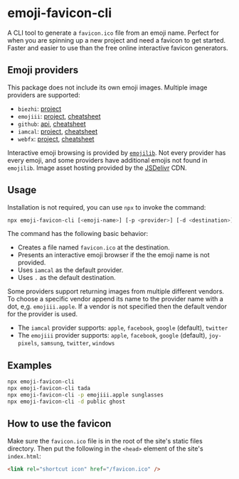 # emoji-favicon-cli

A CLI tool to generate a `favicon.ico` file from an emoji name. Perfect for when you are spinning up a new project and need a favicon to get started. Faster and easier to use than the free online interactive favicon generators.

## Emoji providers

This package does not include its own emoji images. Multiple image providers are supported:

- `biezhi`: [project](https://github.com/biezhi/emojis)
- `emojiii`: [project](https://github.com/bruceCzK/Emojiii/), [cheatsheet](http://unicode.org/emoji/charts/full-emoji-list.html)
- `github`: [api](https://developer.github.com/v3/emojis/), [cheatsheet](https://github.com/ikatyang/emoji-cheat-sheet)
- `iamcal`: [project](https://github.com/iamcal/emoji-data), [cheatsheet](http://unicodey.com/emoji-data/table.htm)
- `webfx`: [project](https://github.com/rumkin/emoji-img), [cheatsheet](https://www.webfx.com/tools/emoji-cheat-sheet/)

Interactive emoji browsing is provided by [`emojilib`](https://github.com/muan/emojilib). Not every provider has every emoji, and some providers have additional emojis not found in `emojilib`. Image asset hosting provided by the [JSDelivr](https://www.jsdelivr.com) CDN.

## Usage

Installation is not required, you can use `npx` to invoke the command:

```bash
npx emoji-favicon-cli [<emoji-name>] [-p <provider>] [-d <destination>]
```

The command has the following basic behavior:

- Creates a file named `favicon.ico` at the destination.
- Presents an interactive emoji browser if the the emoji name is not provided.
- Uses `iamcal` as the default provider.
- Uses `.` as the default destination.

Some providers support returning images from multiple different vendors. To choose a specific vendor append its name to the provider name with a dot, e,g. `emojiii.apple`. If a vendor is not specified then the default vendor for the provider is used.

- The `iamcal` provider supports: `apple`, `facebook`, `google` (default), `twitter`
- The `emojiii` provider supports: `apple`, `facebook`, `google` (default), `joy-pixels`, `samsung`, `twitter`, `windows`

## Examples

```bash
npx emoji-favicon-cli
npx emoji-favicon-cli tada
npx emoji-favicon-cli -p emojiii.apple sunglasses
npx emoji-favicon-cli -d public ghost
```

## How to use the favicon

Make sure the `favicon.ico` file is in the root of the site's static files directory. Then put the following in the `<head>` element of the site's `index.html`:

```html
<link rel="shortcut icon" href="/favicon.ico" />
```
